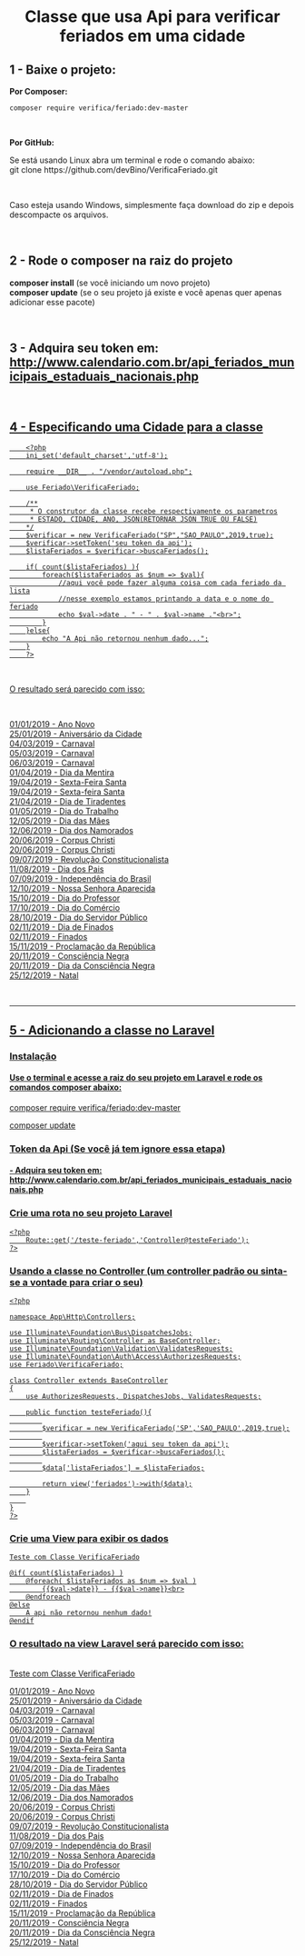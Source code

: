 <center><h1>Classe que usa Api para verificar feriados em uma cidade</h1></center>

<h2>1 - Baixe o projeto: </h2>

<b>Por Composer:</b><br>
<p>
    
    composer require verifica/feriado:dev-master
</p>

<br>

<b>Por GitHub:</b><br>
<p>
    Se está usando Linux abra um terminal e rode o comando abaixo: <br> 
    git clone https://github.com/devBino/VerificaFeriado.git
</p>

<br>

<p>
    Caso esteja usando Windows, simplesmente faça download do zip e depois descompacte os arquivos.
</p>

<br>

<h2>2 - Rode o composer na raiz do projeto</h2>

<p>
    <b>composer install</b> (se você iniciando um novo projeto)<br>
    <b>composer update</b> (se o seu projeto já existe e você apenas quer apenas adicionar esse pacote)
</p>

<br>

<h2>3 - Adquira seu token em: <a href='http://www.calendario.com.br/api_feriados_municipais_estaduais_nacionais.php' target='_blank'>http://www.calendario.com.br/api_feriados_municipais_estaduais_nacionais.php</h2>

<br>

<h2>4 - Especificando uma Cidade para a classe</h2>

```
    <?php
    ini_set('default_charset','utf-8');

    require __DIR__ . "/vendor/autoload.php";

    use Feriado\VerificaFeriado;

    /**
     * O construtor da classe recebe respectivamente os parametros
     * ESTADO, CIDADE, ANO, JSON(RETORNAR JSON TRUE OU FALSE)
    */
    $verificar = new VerificaFeriado("SP","SAO_PAULO",2019,true);
    $verificar->setToken('seu token da api');
    $listaFeriados = $verificar->buscaFeriados();

    if( count($listaFeriados) ){
        foreach($listaFeriados as $num => $val){
            //aqui você pode fazer alguma coisa com cada feriado da lista
            //nesse exemplo estamos printando a data e o nome do feriado
            echo $val->date . " - " . $val->name ."<br>";
        }
    }else{
        echo "A Api não retornou nenhum dado...";
    }
    ?>
```

<br>

<p> O resultado será parecido com isso:</p>

<br>

<p>
    01/01/2019 - Ano Novo <br>
    25/01/2019 - Aniversário da Cidade <br>
    04/03/2019 - Carnaval <br>
    05/03/2019 - Carnaval <br>
    06/03/2019 - Carnaval <br>
    01/04/2019 - Dia da Mentira <br>
    19/04/2019 - Sexta-Feira Santa <br>
    19/04/2019 - Sexta-feira Santa <br>
    21/04/2019 - Dia de Tiradentes <br>
    01/05/2019 - Dia do Trabalho <br>
    12/05/2019 - Dia das Mães <br>
    12/06/2019 - Dia dos Namorados <br>
    20/06/2019 - Corpus Christi <br>
    20/06/2019 - Corpus Christi <br>
    09/07/2019 - Revolução Constitucionalista <br>
    11/08/2019 - Dia dos Pais <br>
    07/09/2019 - Independência do Brasil <br>
    12/10/2019 - Nossa Senhora Aparecida <br>
    15/10/2019 - Dia do Professor <br>
    17/10/2019 - Dia do Comércio <br>
    28/10/2019 - Dia do Servidor Público <br>
    02/11/2019 - Dia de Finados <br>
    02/11/2019 - Finados <br>
    15/11/2019 - Proclamação da República <br>
    20/11/2019 - Consciência Negra <br>
    20/11/2019 - Dia da Consciência Negra <br>
    25/12/2019 - Natal <br>
</p>

<br>
<hr>
<h2>5 - Adicionando a classe no Laravel</h2>

<h3>Instalação</h3>

<h4>Use o terminal e acesse a raiz do seu projeto em Laravel e rode os  comandos composer abaixo:</h4>
<p>composer require verifica/feriado:dev-master</p>
<p>composer update</p>

<h3>Token da Api (Se você já tem ignore essa etapa)</h3>

<h4> - Adquira seu token em: <a href='http://www.calendario.com.br/api_feriados_municipais_estaduais_nacionais.php' target='_blank'>http://www.calendario.com.br/api_feriados_municipais_estaduais_nacionais.php</h4>


<h3>Crie uma rota no seu projeto Laravel</h3>

```
<?php
    Route::get('/teste-feriado','Controller@testeFeriado');
?>
```

<h3>Usando a classe no Controller (um controller padrão ou sinta-se a vontade para criar o seu)</h3>

```
<?php

namespace App\Http\Controllers;

use Illuminate\Foundation\Bus\DispatchesJobs;
use Illuminate\Routing\Controller as BaseController;
use Illuminate\Foundation\Validation\ValidatesRequests;
use Illuminate\Foundation\Auth\Access\AuthorizesRequests;
use Feriado\VerificaFeriado;

class Controller extends BaseController
{
    use AuthorizesRequests, DispatchesJobs, ValidatesRequests;

    public function testeFeriado(){
        
        $verificar = new VerificaFeriado('SP','SAO_PAULO',2019,true);
        
        $verificar->setToken('aqui seu token da api');
        $listaFeriados = $verificar->buscaFeriados();
        
        $data['listaFeriados'] = $listaFeriados;

        return view('feriados')->with($data);
    }
    
}
?>
```

<h3>Crie uma View para exibir os dados</h3>

```
Teste com Classe VerificaFeriado

@if( count($listaFeriados) )
	@foreach( $listaFeriados as $num => $val )
		{{$val->date}} - {{$val->name}}<br>
	@endforeach
@else
	A api não retornou nenhum dado!
@endif
```

<h3>O resultado na view Laravel será parecido com isso:</h3>
<br>
Teste com Classe VerificaFeriado
<br>
<p>
    01/01/2019 - Ano Novo <br>
    25/01/2019 - Aniversário da Cidade <br>
    04/03/2019 - Carnaval <br>
    05/03/2019 - Carnaval <br>
    06/03/2019 - Carnaval <br>
    01/04/2019 - Dia da Mentira <br>
    19/04/2019 - Sexta-Feira Santa <br>
    19/04/2019 - Sexta-feira Santa <br>
    21/04/2019 - Dia de Tiradentes <br>
    01/05/2019 - Dia do Trabalho <br>
    12/05/2019 - Dia das Mães <br>
    12/06/2019 - Dia dos Namorados <br>
    20/06/2019 - Corpus Christi <br>
    20/06/2019 - Corpus Christi <br>
    09/07/2019 - Revolução Constitucionalista <br>
    11/08/2019 - Dia dos Pais <br>
    07/09/2019 - Independência do Brasil <br>
    12/10/2019 - Nossa Senhora Aparecida <br>
    15/10/2019 - Dia do Professor <br>
    17/10/2019 - Dia do Comércio <br>
    28/10/2019 - Dia do Servidor Público <br>
    02/11/2019 - Dia de Finados <br>
    02/11/2019 - Finados <br>
    15/11/2019 - Proclamação da República <br>
    20/11/2019 - Consciência Negra <br>
    20/11/2019 - Dia da Consciência Negra <br>
    25/12/2019 - Natal <br>
</p>
